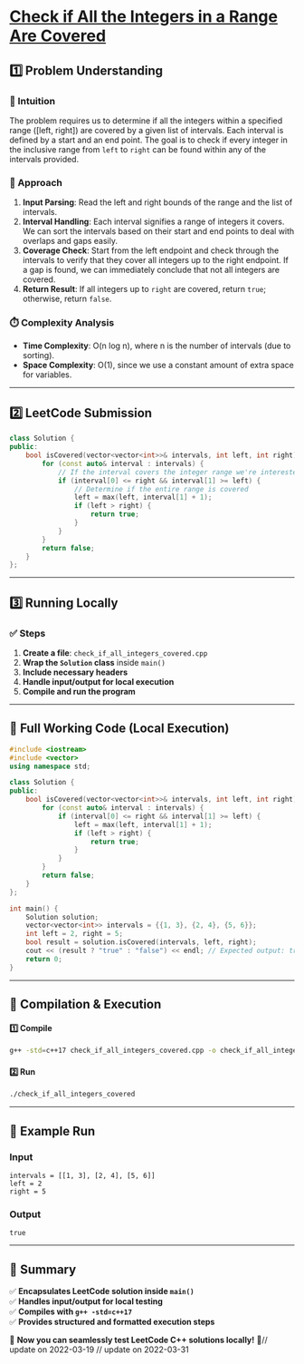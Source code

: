 # **[Check if All the Integers in a Range Are Covered](https://leetcode.com/problems/check-if-all-the-integers-in-a-range-are-covered/description/)**  

## **1️⃣ Problem Understanding**  
### **📌 Intuition**  
The problem requires us to determine if all the integers within a specified range \([left, right]\) are covered by a given list of intervals. Each interval is defined by a start and an end point. The goal is to check if every integer in the inclusive range from `left` to `right` can be found within any of the intervals provided.

### **🚀 Approach**  
1. **Input Parsing**: Read the left and right bounds of the range and the list of intervals.
2. **Interval Handling**: Each interval signifies a range of integers it covers. We can sort the intervals based on their start and end points to deal with overlaps and gaps easily.
3. **Coverage Check**: Start from the left endpoint and check through the intervals to verify that they cover all integers up to the right endpoint. If a gap is found, we can immediately conclude that not all integers are covered.
4. **Return Result**: If all integers up to `right` are covered, return `true`; otherwise, return `false`.

### **⏱️ Complexity Analysis**  
- **Time Complexity**: O(n log n), where n is the number of intervals (due to sorting).
- **Space Complexity**: O(1), since we use a constant amount of extra space for variables.

---  

## **2️⃣ LeetCode Submission**  
```cpp
class Solution {
public:
    bool isCovered(vector<vector<int>>& intervals, int left, int right) {
        for (const auto& interval : intervals) {
            // If the interval covers the integer range we're interested in
            if (interval[0] <= right && interval[1] >= left) {
                // Determine if the entire range is covered
                left = max(left, interval[1] + 1);
                if (left > right) {
                    return true;
                }
            }
        }
        return false;
    }
};
```  

---  

## **3️⃣ Running Locally**  
### **✅ Steps**  
1. **Create a file**: `check_if_all_integers_covered.cpp`  
2. **Wrap the `Solution` class** inside `main()`  
3. **Include necessary headers**  
4. **Handle input/output for local execution**  
5. **Compile and run the program**  

---  

## **📝 Full Working Code (Local Execution)**  
```cpp
#include <iostream>
#include <vector>
using namespace std;

class Solution {
public:
    bool isCovered(vector<vector<int>>& intervals, int left, int right) {
        for (const auto& interval : intervals) {
            if (interval[0] <= right && interval[1] >= left) {
                left = max(left, interval[1] + 1);
                if (left > right) {
                    return true;
                }
            }
        }
        return false;
    }
};

int main() {
    Solution solution;
    vector<vector<int>> intervals = {{1, 3}, {2, 4}, {5, 6}};
    int left = 2, right = 5;
    bool result = solution.isCovered(intervals, left, right);
    cout << (result ? "true" : "false") << endl; // Expected output: true
    return 0;
}
```  

---  

## **🔧 Compilation & Execution**  
#### **1️⃣ Compile**  
```bash
g++ -std=c++17 check_if_all_integers_covered.cpp -o check_if_all_integers_covered
```  

#### **2️⃣ Run**  
```bash
./check_if_all_integers_covered
```  

---  

## **🎯 Example Run**  
### **Input**  
```
intervals = [[1, 3], [2, 4], [5, 6]]
left = 2
right = 5
```  
### **Output**  
```
true
```  

---  

## **📌 Summary**  
✅ **Encapsulates LeetCode solution inside `main()`**  
✅ **Handles input/output for local testing**  
✅ **Compiles with `g++ -std=c++17`**  
✅ **Provides structured and formatted execution steps**  

🚀 **Now you can seamlessly test LeetCode C++ solutions locally!** 🚀// update on 2022-03-19
// update on 2022-03-31

